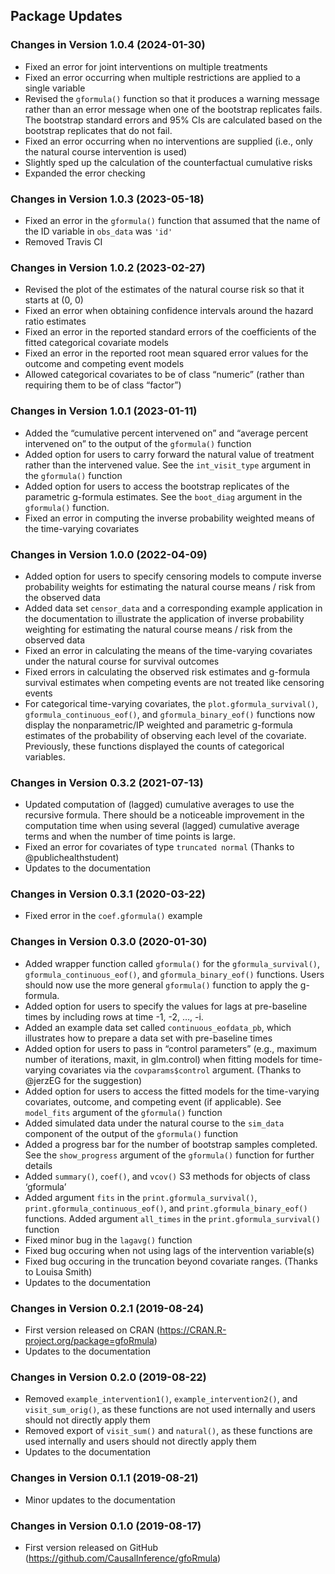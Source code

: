 ## Package Updates

### Changes in Version 1.0.4 (2024-01-30)

-   Fixed an error for joint interventions on multiple treatments
-   Fixed an error occurring when multiple restrictions are applied to a
    single variable
-   Revised the `gformula()` function so that it produces a warning
    message rather than an error message when one of the bootstrap
    replicates fails. The bootstrap standard errors and 95% CIs are
    calculated based on the bootstrap replicates that do not fail.
-   Fixed an error occurring when no interventions are supplied (i.e.,
    only the natural course intervention is used)
-   Slightly sped up the calculation of the counterfactual cumulative
    risks
-   Expanded the error checking

### Changes in Version 1.0.3 (2023-05-18)

-   Fixed an error in the `gformula()` function that assumed that the
    name of the ID variable in `obs_data` was `'id'`
-   Removed Travis CI

### Changes in Version 1.0.2 (2023-02-27)

-   Revised the plot of the estimates of the natural course risk so that
    it starts at (0, 0)
-   Fixed an error when obtaining confidence intervals around the hazard
    ratio estimates
-   Fixed an error in the reported standard errors of the coefficients
    of the fitted categorical covariate models
-   Fixed an error in the reported root mean squared error values for
    the outcome and competing event models
-   Allowed categorical covariates to be of class “numeric” (rather than
    requiring them to be of class “factor”)

### Changes in Version 1.0.1 (2023-01-11)

-   Added the “cumulative percent intervened on” and “average percent
    intervened on” to the output of the `gformula()` function
-   Added option for users to carry forward the natural value of
    treatment rather than the intervened value. See the `int_visit_type`
    argument in the `gformula()` function
-   Added option for users to access the bootstrap replicates of the
    parametric g-formula estimates. See the `boot_diag` argument in the
    `gformula()` function.
-   Fixed an error in computing the inverse probability weighted means
    of the time-varying covariates

### Changes in Version 1.0.0 (2022-04-09)

-   Added option for users to specify censoring models to compute
    inverse probability weights for estimating the natural course means
    / risk from the observed data
-   Added data set `censor_data` and a corresponding example application
    in the documentation to illustrate the application of inverse
    probability weighting for estimating the natural course means / risk
    from the observed data
-   Fixed an error in calculating the means of the time-varying
    covariates under the natural course for survival outcomes
-   Fixed errors in calculating the observed risk estimates and
    g-formula survival estimates when competing events are not treated
    like censoring events
-   For categorical time-varying covariates, the
    `plot.gformula_survival()`, `gformula_continuous_eof()`, and
    `gformula_binary_eof()` functions now display the nonparametric/IP
    weighted and parametric g-formula estimates of the probability of
    observing each level of the covariate. Previously, these functions
    displayed the counts of categorical variables.

### Changes in Version 0.3.2 (2021-07-13)

-   Updated computation of (lagged) cumulative averages to use the
    recursive formula. There should be a noticeable improvement in the
    computation time when using several (lagged) cumulative average
    terms and when the number of time points is large.
-   Fixed an error for covariates of type `truncated normal` (Thanks to
    @publichealthstudent)
-   Updates to the documentation

### Changes in Version 0.3.1 (2020-03-22)

-   Fixed error in the `coef.gformula()` example

### Changes in Version 0.3.0 (2020-01-30)

-   Added wrapper function called `gformula()` for the
    `gformula_survival()`, `gformula_continuous_eof()`, and
    `gformula_binary_eof()` functions. Users should now use the more
    general `gformula()` function to apply the g-formula.
-   Added option for users to specify the values for lags at
    pre-baseline times by including rows at time -1, -2, …, -i.
-   Added an example data set called `continuous_eofdata_pb`, which
    illustrates how to prepare a data set with pre-baseline times
-   Added option for users to pass in “control parameters” (e.g.,
    maximum number of iterations, maxit, in glm.control) when fitting
    models for time-varying covariates via the `covparams$control`
    argument. (Thanks to @jerzEG for the suggestion)
-   Added option for users to access the fitted models for the
    time-varying covariates, outcome, and competing event (if
    applicable). See `model_fits` argument of the `gformula()` function
-   Added simulated data under the natural course to the `sim_data`
    component of the output of the `gformula()` function
-   Added a progress bar for the number of bootstrap samples completed.
    See the `show_progress` argument of the `gformula()` function for
    further details
-   Added `summary()`, `coef()`, and `vcov()` S3 methods for objects of
    class ‘gformula’
-   Added argument `fits` in the `print.gformula_survival()`,
    `print.gformula_continuous_eof()`, and `print.gformula_binary_eof()`
    functions. Added argument `all_times` in the
    `print.gformula_survival()` function
-   Fixed minor bug in the `lagavg()` function
-   Fixed bug occuring when not using lags of the intervention
    variable(s)
-   Fixed bug occuring in the truncation beyond covariate ranges.
    (Thanks to Louisa Smith)
-   Updates to the documentation

### Changes in Version 0.2.1 (2019-08-24)

-   First version released on CRAN
    (<https://CRAN.R-project.org/package=gfoRmula>)
-   Updates to the documentation

### Changes in Version 0.2.0 (2019-08-22)

-   Removed `example_intervention1()`, `example_intervention2()`, and
    `visit_sum_orig()`, as these functions are not used internally and
    users should not directly apply them
-   Removed export of `visit_sum()` and `natural()`, as these functions
    are used internally and users should not directly apply them
-   Updates to the documentation

### Changes in Version 0.1.1 (2019-08-21)

-   Minor updates to the documentation

### Changes in Version 0.1.0 (2019-08-17)

-   First version released on GitHub
    (<https://github.com/CausalInference/gfoRmula>)
